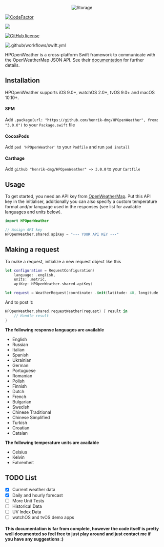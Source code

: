 <p align="center">
    <img src="https://imgur.com/download/EQ5Zj06" alt="Storage" />
</p>

[![CodeFactor](https://www.codefactor.io/repository/github/henrik-dmg/hpopenweather/badge)](https://www.codefactor.io/repository/github/henrik-dmg/hpopenweather)

<a href="https://img.shields.io/badge/Swift-5.0-orange"><img src="https://img.shields.io/badge/Swift-5.0-orange.svg"/></a>

[![GitHub license](https://img.shields.io/github/license/henrik-dmg/HPOpenWeather)](https://github.com/henrik-dmg/HPOpenWeather/blob/master/LICENSE.md)

![.github/workflows/swift.yml](https://github.com/henrik-dmg/HPOpenWeather/workflows/.github/workflows/swift.yml/badge.svg)

HPOpenWeather is a cross-platform Swift framework to communicate with the OpenWeatherMap JSON API. See their [documentation](https://openweathermap.org/api) for further details.
## Installation

HPOpenWeather supports iOS 9.0+, watchOS 2.0+, tvOS 9.0+ and macOS 10.10+.

#### SPM

Add `.package(url: "https://github.com/henrik-dmg/HPOpenWeather", from: "3.0.0")` to your `Package.swift` file

#### CocoaPods

Add `pod 'HPOpenWeather'` to your `Podfile` and run `pod install`

#### Carthage

Add `github "henrik-dmg/HPOpenWeather" ~> 3.0.0` to your `Cartfile`

## Usage

To get started, you need an API key from [OpenWeatherMap](https://openweathermap.org). Put this API key in the initialiser, additionally you can also specify a custom temperature format and/or language used in the responses (see list for available languages and units below).
```swift
import HPOpenWeather

// Assign API key
HPOpenWeather.shared.apiKey = "--- YOUR API KEY ---"
```

## Making  a request

To make a request, initialize a new request object like this

```swift
let configuration = RequestConfiguration(
	language: .english,
	units: .metric,
	apiKey: HPOpenWeather.shared.apiKey)

let request = WeatherRequest(coordinate: .init(latitude: 40, longitude: 30), configuration: configuration)
```

And to post it:

```swift
HPOpenWeather.shared.requestWeather(request) { result in
	// Handle result
}
```

**The following response languages are available**

- English
- Russian
- Italian
- Spanish
- Ukrainian
- German
- Portuguese
- Romanian
- Polish
- Finnish
- Dutch
- French
- Bulgarian
- Swedish
- Chinese Traditional
- Chinese Simplified
- Turkish
- Croatian
- Catalan

**The following temperature units are available**

- Celsius
- Kelvin
- Fahrenheit

## TODO List
- [x] Current weather data
- [x] Daily and hourly forecast
- [ ] More Unit Tests
- [ ] Historical Data
- [ ] UV Index Data
- [ ] watchOS and tvOS demo apps

#### This documentation is far from complete, however the code itself is pretty well documented so feel free to just play around and just contact me if you have any suggestions :)
